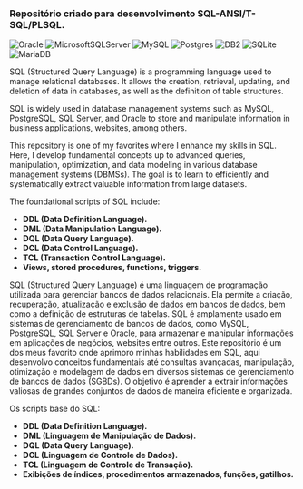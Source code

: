 ### Repositório criado para desenvolvimento SQL-ANSI/T-SQL/PLSQL. 
![Oracle](https://img.shields.io/badge/Oracle-F80000?style=for-the-badge&logo=oracle&logoColor=white) 
![MicrosoftSQLServer](https://img.shields.io/badge/SQL%20Server-003545?style=for-the-badge&logo=microsoft%20sql%20server&logoColor=white)
![MySQL](https://img.shields.io/badge/mysql-364559.svg?style=for-the-badge&logo=mysql&logoColor=white)
![Postgres](https://img.shields.io/badge/postgres-%23316192.svg?style=for-the-badge&logo=postgresql&logoColor=white)
![DB2](https://img.shields.io/badge/IBM%20DB2-%2307405e.svg?style=for-the-badge&logo=IBM&logoColor=white)
![SQLite](https://img.shields.io/badge/sqlite-%2307405e.svg?style=for-the-badge&logo=sqlite&logoColor=white)
![MariaDB](https://img.shields.io/badge/MariaDB-fa5711?style=for-the-badge&logo=mariadb&logoColor=white)

SQL (Structured Query Language) is a programming language used to manage relational databases. It allows the creation, retrieval, updating, and deletion of data in databases, as well as the definition of table structures.

SQL is widely used in database management systems such as MySQL, PostgreSQL, SQL Server, and Oracle to store and manipulate information in business applications, websites, among others.

This repository is one of my favorites where I enhance my skills in SQL. Here, I develop fundamental concepts up to advanced queries, manipulation, optimization, and data modeling in various database management systems (DBMSs). The goal is to learn to efficiently and systematically extract valuable information from large datasets.

The foundational scripts of SQL include:

- **DDL (Data Definition Language).**
- **DML (Data Manipulation Language).**
- **DQL (Data Query Language).**
- **DCL (Data Control Language).**
- **TCL (Transaction Control Language).**
- **Views, stored procedures, functions, triggers.**







SQL (Structured Query Language) é uma linguagem de programação utilizada para gerenciar bancos de dados relacionais. Ela permite a criação, recuperação, atualização e exclusão de dados em bancos de dados, bem como a definição de estruturas de tabelas. 
SQL é amplamente usado em sistemas de gerenciamento de bancos de dados, como MySQL, PostgreSQL, SQL Server e Oracle, para armazenar e manipular informações em aplicações de negócios, websites entre outros.
Este repositório é um dos meus favorito onde aprimoro minhas habilidades em SQL, aqui desenvolvo conceitos fundamentais até consultas avançadas, manipulação, otimização e modelagem de dados em diversos sistemas de gerenciamento de bancos de dados (SGBDs). 
O objetivo é aprender a extrair informações valiosas de grandes conjuntos de dados de maneira eficiente e organizada.

Os scripts base do SQL:
- **DDL (Data Definition Language).**
- **DML (Linguagem de Manipulação de Dados).**
- **DQL (Data Query Language).**
- **DCL (Linguagem de Controle de Dados).**
- **TCL (Linguagem de Controle de Transação).**
- **Exibições de índices, procedimentos armazenados, funções, gatilhos.**


